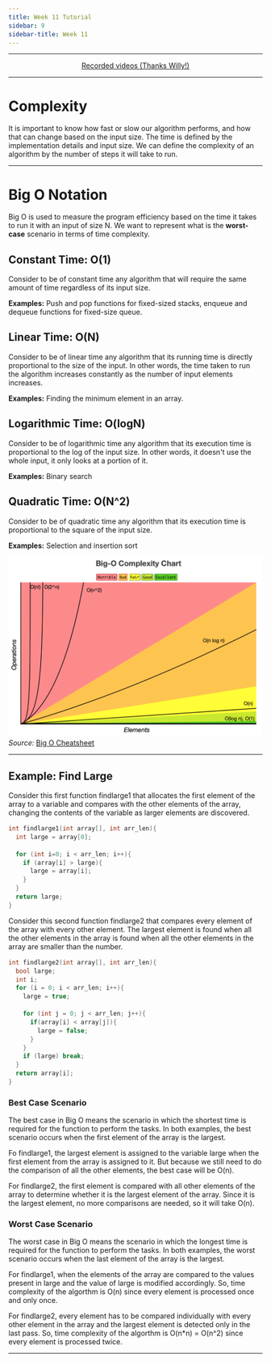 ```yaml
---
title: Week 11 Tutorial
sidebar: 9
sidebar-title: Week 11
---
```



---


<p align="center"> <a href="https://youtu.be/HtFHehe1XdQ"> Recorded videos (Thanks Willy!) </a> </p>

---

# Complexity

It is important to know how fast or slow our algorithm performs, and how that can change based on the input size. The time is defined by the implementation details and input size. We can define the complexity of an algorithm by the number of steps it will take to run.

---

# Big O Notation

Big O is used to measure the program efficiency based on the time it takes to run it with an input of size N. We want to represent what is the **worst-case** scenario in terms of time complexity.

## Constant Time: O(1)

Consider to be of constant time any algorithm that will require the same amount of time regardless of its input size.

**Examples:** Push and pop functions for fixed-sized stacks, enqueue and dequeue functions for fixed-size queue.

## Linear Time: O(N)

Consider to be of linear time any algorithm that its running time is directly proportional to the size of the input. In other words, the time taken to run the algorithm increases constantly as the number of input elements increases.

**Examples:** Finding the minimum element in an array.

## Logarithmic Time: O(logN)

Consider to be of logarithmic time any algorithm that its execution time is proportional to the log of the input size. In other words, it doesn't use the whole input, it only looks at a portion of it.

**Examples:** Binary search

## Quadratic Time: O(N^2)

Consider to be of quadratic time any algorithm that its execution time is proportional to the square of the input size.

**Examples:** Selection and insertion sort

 
![chart](chart.png)
*Source:* <a href="https://www.bigocheatsheet.com"> Big O Cheatsheet </a>

---

## Example: Find Large

Consider this first function findlarge1 that allocates the first element of the array to a variable and compares with the other elements of the array, changing the contents of the variable as larger elements are discovered.

```c
int findlarge1(int array[], int arr_len){
  int large = array[0];

  for (int i=0; i < arr_len; i++){
    if (array[i] > large){
      large = array[i];
    }
  }
  return large;
}
```

Consider this second function findlarge2 that compares every element of the array with every other element. The largest element is found when all the other elements in the array is found when all the other elements in the array are smaller than the number.

```c
int findlarge2(int array[], int arr_len){
  bool large;
  int i;
  for (i = 0; i < arr_len; i++){
    large = true;

    for (int j = 0; j < arr_len; j++){
      if(array[i] < array[j]){
        large = false;
      }
    }
    if (large) break;
  }
  return array[i];
}
```

### Best Case Scenario

The best case in Big O means the scenario in which the shortest time is required for the function to perform the tasks. In both examples, the best scenario occurs when the first element of the array is the largest.

Fo findlarge1, the largest element is assigned to the variable large when the first element from the array is assigned to it. But because we still need to do the comparison of all the other elements, the best case will be O(n).

For findlarge2, the first element is compared with all other elements of the array to determine whether it is the largest element of the array. Since it is the largest element, no more comparisons are needed, so it will take O(n).

### Worst Case Scenario

The worst case in Big O means the scenario in which the longest time is required for the function to perform the tasks. In both examples, the worst scenario occurs when the last element of the array is the largest.

For findlarge1, when the elements of the array are compared to the values present in large and the value of large is modified accordingly. So, time complexity of the algorthm is O(n) since every element is processed once and only once.

For findlarge2, every element has to be compared individually with every other element in the array and the largest element is detected only in the last pass. So, time complexity of the algorthm is O(n*n) = O(n^2) since every element is processed twice.

---
